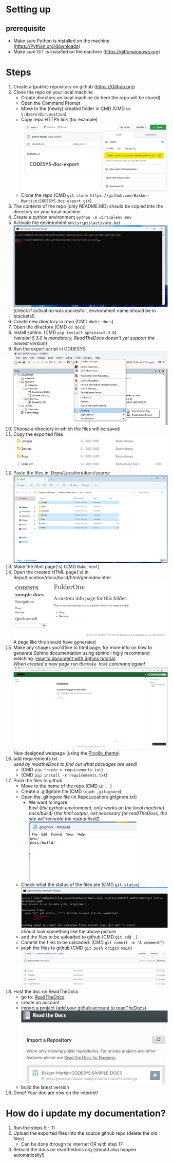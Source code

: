 # Setting up
## prerequisite
- Make sure Python is installed on the machine (https://Python.org/downloads)
- Make sure GIT is installed on the machine (https://gitforwindows.org)

# Steps
1. Create a (public) repository on github (https://Github.org)
2. Clone the repo on your local machine
   - Create directory on local machine (in here the repo will be stored)
   - Open the Command Prompt
   - Move to the (newly) created folder in CMD (CMD `cd C:Users\DirLocation`)
   - Copy repo HTTPS link (for example)
   ![CODESYS Project](PICS/Clone_Repo_Get_Link.png?)
   - Clone the repo (CMD `git clone https://github.com/Bakker-Martijn/CODESYS-doc-export.git`)
3. The contents of the repo (only README.MD) should be copied into the directory on your local machine
4. Create a python environment `python -m virtualenv env`
5. Activate the environment `env\sripts\activate.bat`
![CODESYS Project](PICS/Activated_env.png?)
(check if activation was succesfull, environment name should be in brackets!)
6. Create new directory in repo (CMD `mkdir docs`)
7. Open the directory (CMD `cd docs`)
8. Install sphinx: (CMD `pip install sphinx==5.3.0`)  
*(version 5.3.0 is mandatory, ReadTheDocs doesn't yet support the newest version)*
9. Run the export script in CODESYS  
![CODESYS Project](PICS/Run_Script.png?)
10. Choose a directory in which the files will be saved
11. Copy the exported files  
![Exported files](PICS/Exported_Files.png?)
12. Paste the files in: Repo/Location/docs/source
![Exported files](PICS/Pasting_Files.png?)
13. Make the html page('s) (CMD `Make html`)
14. Open the created HTML page('s) in: Repo/Location/docs/build/html/genindex.html. 
![Exported files](PICS/Basic_Html_page.png?)  
A page like this should have generated
15. Make any chages you'd like to html page, for more info on how to generate Sphinx documentation using sphinx i higly recommend watching: [How to document with Sphinx tutorial](https://www.youtube.com/playlist?list=PLE72UCmIe7T9HewaqCUhKqiMK3LxYStjy).  
*When created a new page run the `Make html` command again!*
![Exported files](PICS/WebPage.png?) New designed webpage (using the [Picollo_theme](https://github.com/piccolo-orm/piccolo_theme))
16. add requirements.txt  
*used by readtheDocs to find out what packages are used!*
    - (CMD `pip freeze > requirements.txt`)
    - (CMD `pip install -r requirements.txt`)
17. Push the files to github
    - Move to the home of the repo (CMD `CD ..`)
    - Create a .gitIgnore file (CMD `touch .gitignore`)
    - Open the .gitIngore file (in  RepoLocation/.gitIgnore.txt)
       - We want to ingore:   
       Env/ (*the python environment, only works on the local machine*)  
       docs/build/ (*the html output, not necessary for readTheDocs, the site will recreate the output itself*)  
       ![Exported files](PICS/GitIgnore.png?) 
    - Check what the status of the files are (CMD `git status`)
    ![Exported files](PICS/Git_status.png?) 
    should look something like the above picture
    - add the files to be uploaded to github (CMD `git add .`)
    - Commit the files to be uploaded: (CMD `git commit -m "A comment"`)
    - push the files to github (CMD `git push origin main`)
    ![Exported files](PICS/Github_Proj.png?) 
18. Host the doc on ReadTheDocs
    - go to: [ReadTheDocs](https://readthedocs.org/).
    - create an account
    - import a project (add your github account to readTheDocs)
    ![Exported files](PICS/RTD_Import.png?) 
    - build the latest version  
19. Done! Your doc are now on the internet!

# How do i update my documentation? 
1. Run the steps 9 - 11
2. Upload the exported files into the source github repo (delete the old files) 
   - Can be done through te internet OR with step 17
3. Rebuild the docs on readthedocs.org (should also happen automatically!)